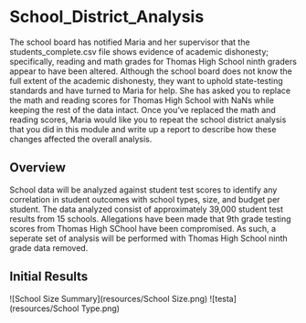 # School_District_Analysis

The school board has notified Maria and her supervisor that the students_complete.csv file shows evidence of academic dishonesty; specifically, reading and math grades for Thomas High School ninth graders appear to have been altered. Although the school board does not know the full extent of the academic dishonesty, they want to uphold state-testing standards and have turned to Maria for help. She has asked you to replace the math and reading scores for Thomas High School with NaNs while keeping the rest of the data intact. Once you’ve replaced the math and reading scores, Maria would like you to repeat the school district analysis that you did in this module and write up a report to describe how these changes affected the overall analysis.

## Overview
School data will be analyzed against student test scores to identify any correlation in student outcomes with school types, size, and budget per student. The data analyzed consist of approximately 39,000 student test results from 15 schools. Allegations have been made that 9th grade testing scores from Thomas High SChool have been compromised. As such, a seperate set of analysis will be performed with Thomas High School ninth grade data removed.

## Initial Results
![School Size Summary](resources/School Size.png)
![testa](resources/School Type.png)
